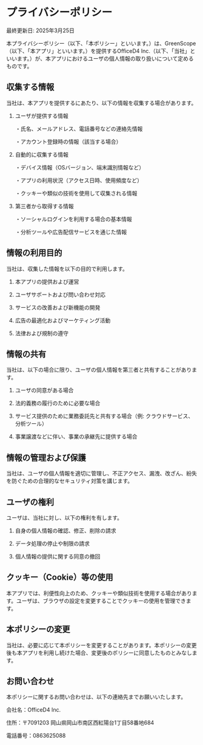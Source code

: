# プライバシーポリシー

最終更新日: 2025年3月25日

本プライバシーポリシー（以下、「本ポリシー」といいます。）は、GreenScope（以下、「本アプリ」といいます。）を提供するOfficeD4 Inc.（以下、「当社」といいます。）が、本アプリにおけるユーザの個人情報の取り扱いについて定めるものです。

## 収集する情報

当社は、本アプリを提供するにあたり、以下の情報を収集する場合があります。

1. ユーザが提供する情報

    ・氏名、メールアドレス、電話番号などの連絡先情報

    ・アカウント登録時の情報（該当する場合）

1. 自動的に収集する情報

    ・デバイス情報（OSバージョン、端末識別情報など）

    ・アプリの利用状況（アクセス日時、使用頻度など）

    ・クッキーや類似の技術を使用して収集される情報

1. 第三者から取得する情報

    ・ソーシャルログインを利用する場合の基本情報

    ・分析ツールや広告配信サービスを通じた情報

## 情報の利用目的

当社は、収集した情報を以下の目的で利用します。

1. 本アプリの提供および運営

1. ユーザサポートおよび問い合わせ対応

1. サービスの改善および新機能の開発

1. 広告の最適化およびマーケティング活動

1. 法律および規制の遵守

## 情報の共有

当社は、以下の場合に限り、ユーザの個人情報を第三者と共有することがあります。

1. ユーザの同意がある場合

1. 法的義務の履行のために必要な場合

1. サービス提供のために業務委託先と共有する場合（例: クラウドサービス、分析ツール）

1. 事業譲渡などに伴い、事業の承継先に提供する場合

## 情報の管理および保護

当社は、ユーザの個人情報を適切に管理し、不正アクセス、漏洩、改ざん、紛失を防ぐための合理的なセキュリティ対策を講じます。

## ユーザの権利

ユーザは、当社に対し、以下の権利を有します。

1. 自身の個人情報の確認、修正、削除の請求

1. データ処理の停止や制限の請求

1. 個人情報の提供に関する同意の撤回

## クッキー（Cookie）等の使用

本アプリでは、利便性向上のため、クッキーや類似技術を使用する場合があります。ユーザは、ブラウザの設定を変更することでクッキーの使用を管理できます。

## 本ポリシーの変更

当社は、必要に応じて本ポリシーを変更することがあります。本ポリシーの変更後も本アプリを利用し続けた場合、変更後のポリシーに同意したものとみなします。

## お問い合わせ

本ポリシーに関するお問い合わせは、以下の連絡先までお願いいたします。

会社名：OfficeD4 Inc.

住所：〒7091203 岡山県岡山市南区西紅陽台1丁目58番地684

電話番号：0863625088